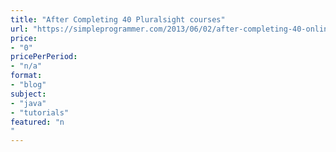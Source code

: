 ```yaml
---
title: "After Completing 40 Pluralsight courses"
url: "https://simpleprogrammer.com/2013/06/02/after-completing-40-online-training-courses-for-pluralsight-what-have-i-learned"
price: 
- "0"
pricePerPeriod: 
- "n/a"
format: 
- "blog"
subject: 
- "java"
- "tutorials"
featured: "n"
---
```

